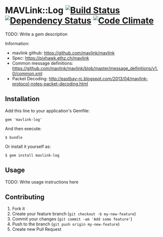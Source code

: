 # MAVLink::Log [![Build Status](https://travis-ci.org/code-lever/mavlink-log.png)](https://travis-ci.org/code-lever/mavlink-log) [![Dependency Status](https://gemnasium.com/code-lever/mavlink-log.png)](https://gemnasium.com/code-lever/mavlink-log) [![Code Climate](https://codeclimate.com/github/code-lever/mavlink-log.png)](https://codeclimate.com/github/code-lever/mavlink-log)

TODO: Write a gem description

Information:

* mavlink github: https://github.com/mavlink/mavlink
* Spec: https://pixhawk.ethz.ch/mavlink
* Common message definitions: https://github.com/mavlink/mavlink/blob/master/message_definitions/v1.0/common.xml
* Packet Decoding: http://eastbay-rc.blogspot.com/2013/04/mavlink-protocol-notes-packet-decoding.html

## Installation

Add this line to your application's Gemfile:

    gem 'mavlink-log'

And then execute:

    $ bundle

Or install it yourself as:

    $ gem install mavlink-log

## Usage

TODO: Write usage instructions here

## Contributing

1. Fork it
2. Create your feature branch (`git checkout -b my-new-feature`)
3. Commit your changes (`git commit -am 'Add some feature'`)
4. Push to the branch (`git push origin my-new-feature`)
5. Create new Pull Request
